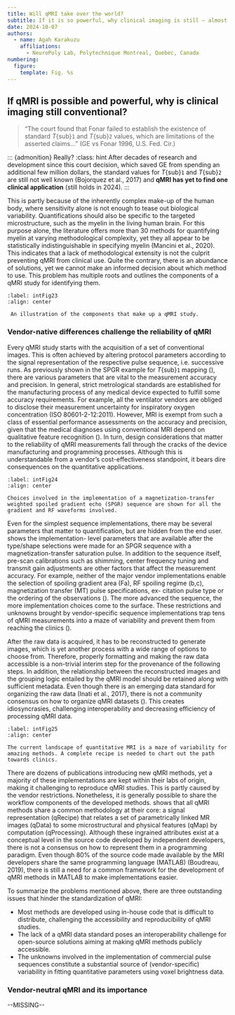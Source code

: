 ```yaml
---
title: Will qMRI take over the world? 
subtitle: If it is so powerful, why clinical imaging is still – almost purely – conventional?
date: 2024-10-07
authors:
  - name: Agah Karakuzu
    affiliations:
      - NeuroPoly Lab, Polytechnique Montreal, Quebec, Canada
numbering:
  figure:
    template: Fig. %s
---
```


## If qMRI is possible and powerful, why is clinical imaging still conventional?

> “The court found that Fonar failed to establish the existence of standard _T_{sub}`1` and _T_{sub}`2` values, which are limitations of the asserted claims...” (GE vs Fonar 1996, U.S. Fed. Cir.)

::: {admonition} Really?
:class: hint 
After decades of research and development since this court decision, which saved GE from spending an additional few million dollars, the standard values for _T_{sub}`1` and _T_{sub}`2` are still not well known (Bojorquez et al., 2017) and **qMRI has yet to find one clinical application** (still holds in 2024). 
:::

This is partly because of the inherently complex make-up of the human body, where sensitivity alone is not enough to tease out biological variability. Quantifications should also be specific to the targeted microstructure, such as the myelin in the living human brain. For this purpose alone, the literature offers more than 30 methods for quantifying myelin at varying methodological complexity, yet they all appear to be statistically indistinguishable in specifying myelin (Mancini et al., 2020). This indicates that a lack of methodological extensity is not the culprit preventing qMRI from clinical use. Quite the contrary, there is an abundance of solutions, yet we cannot make an informed decision about which method to use. This problem has multiple roots and [](#intFig23) outlines the components of a qMRI study for identifying them.

```{figure} ./img/int_fig23.jpg
:label: intFig23
:align: center

 An illustration of the components that make up a qMRI study.
```

### Vendor-native differences challenge the reliability of qMRI

Every qMRI study starts with the acquisition of a set of conventional images. This is often achieved by altering protocol parameters according to the signal representation of the respective pulse sequence, i.e. successive runs. As previously shown in the SPGR example for _T_{sub}`1` mapping ([](#intFig20)), there are various parameters that are vital to the measurement accuracy and precision. In general, strict metrological standards are established for the manufacturing process of any medical device expected to fulfill some accuracy requirements. For example, all the ventilator vendors are obliged to disclose their measurement uncertainty for inspiratory oxygen concentration (ISO 80601-2-12:2011). However, MRI is exempt from such a class of essential performance assessments on the accuracy and precision, given that the medical diagnoses using conventional MRI depend on qualitative feature recognition ([](#intFig1)). In turn, design considerations that matter to the reliability of qMRI measurements fall through the cracks of the device manufacturing and programming processes. Although this is understandable from a vendor’s cost-effectiveness standpoint, it bears dire consequences on the quantitative applications.

```{figure} ./img/int_fig24.jpg
:label: intFig24
:align: center

Choices involved in the implementation of a magnetization-transfer weighted spoiled gradient echo (SPGR) sequence are shown for all the gradient and RF waveforms involved.
```

Even for the simplest sequence implementations, there may be several parameters that matter to quantification, but are hidden from the end user. [](#intFig24) shows the implementation- level parameters that are available after the type/shape selections were made for an SPGR sequence with a magnetization-transfer saturation pulse. In addition to the sequence itself, pre-scan calibrations such as shimming, center frequency tuning and transmit gain adjustments are other factors that affect the measurement accuracy. For example, neither of the major vendor implementations enable the selection of spoiling gradient area (F[](#intFig20)a), RF spoiling regime ([](#intFig20)b,c), magnetization transfer (MT) pulse specifications, ex- citation pulse type or the ordering of the observations ([](#intFig24)). The more advanced the sequence, the more implementation choices come to the surface. These restrictions and unknowns brought by vendor-specific sequence implementations trap tens of qMRI measurements into a maze of variability and prevent them from reaching the clinics ([](#intFig25)).

After the raw data is acquired, it has to be reconstructed to generate images, which is yet another process with a wide range of options to choose from. Therefore, properly formatting and making the raw data accessible is a non-trivial interim step for the provenance of the following steps. In addition, the relationship between the reconstructed images and the grouping logic entailed by the qMRI model should be retained along with sufficient metadata. Even though there is an emerging data standard for organizing the raw data (Inati et al., 2017), there is not a community consensus on how to organize qMRI datasets ([](#intFig23)). This creates idiosyncrasies, challenging interoperability and decreasing efficiency of processing qMRI data.

```{figure} ./img/int_fig25.jpg
:label: intFig25
:align: center

The current landscape of quantitative MRI is a maze of variability for amazing methods. A complete recipe is needed to chart out the path towards clinics.
```

There are dozens of publications introducing new qMRI methods, yet a majority of these implementations are kept within their labs of origin, making it challenging to reproduce qMRI studies. This is partly caused by the vendor restrictions. Nonetheless, it is generally possible to share the workflow components of the developed methods. [](#intFig23) shows that all qMRI methods share a common methodology at their core: a signal representation (qRecipe) that relates a set of parametrically linked MR images (qData) to some microstructural and physical features (qMap) by computation (qProcessing). Although these ingrained attributes exist at a conceptual level in the source code developed by independent developers, there is not a consensus on how to represent them in a programming paradigm. Even though 80% of the source code made available by the MRI developers share the same programming language (MATLAB) (Boudreau, 2019), there is still a need for a common framework for the development of qMRI methods in MATLAB to make implementations easier.


To summarize the problems mentioned above, there are three outstanding issues that hinder the standardization of qMRI:
* Most methods are developed using in-house code that is difficult to distribute, challenging the accessibility and reproducibility of qMRI studies.
* The lack of a qMRI data standard poses an interoperability challenge for open-source solutions aiming at making qMRI methods publicly accessible.
* The unknowns involved in the implementation of commercial pulse sequences constitute a substantial source of (vendor-specific) variability in fitting quantitative parameters using voxel brightness data.

### Vendor-neutral qMRI and its importance

--MISSING--
